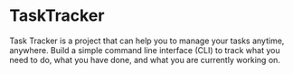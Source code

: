 # TaskTracker
Task Tracker is a project that can help you to manage your tasks anytime, anywhere. Build a simple command line interface (CLI) to track what you need to do, what you have done, and what you are currently working on.
